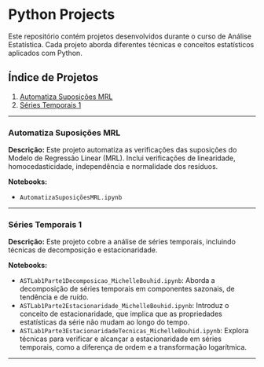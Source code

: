 # Python Projects

Este repositório contém projetos desenvolvidos durante o curso de Análise Estatística. Cada projeto aborda diferentes técnicas e conceitos estatísticos aplicados com Python.

## Índice de Projetos

1. [Automatiza Suposições MRL](https://github.com/MichelleBouhid/StatisticalAnalysisCourse/blob/main/PythonProjects/AutomatizaSuposicoesMRL/README.md)
2. [Séries Temporais 1](https://github.com/MichelleBouhid/StatisticalAnalysisCourse/blob/main/PythonProjects/SeriesTemporais1/README.md)

---

### Automatiza Suposições MRL

**Descrição:** Este projeto automatiza as verificações das suposições do Modelo de Regressão Linear (MRL). Inclui verificações de linearidade, homocedasticidade, independência e normalidade dos resíduos.

**Notebooks:**
- `AutomatizaSuposiçõesMRL.ipynb`

---

### Séries Temporais 1

**Descrição:** Este projeto cobre a análise de séries temporais, incluindo técnicas de decomposição e estacionaridade. 

**Notebooks:**
- `ASTLab1Parte1Decomposicao_MichelleBouhid.ipynb`: Aborda a decomposição de séries temporais em componentes sazonais, de tendência e de ruído.
- `ASTLab1Parte2Estacionaridade_MichelleBouhid.ipynb`: Introduz o conceito de estacionaridade, que implica que as propriedades estatísticas da série não mudam ao longo do tempo.
- `ASTLab1Parte3EstacionaridadeTecnicas_MichelleBouhid.ipynb`: Explora técnicas para verificar e alcançar a estacionaridade em séries temporais, como a diferença de ordem e a transformação logarítmica.

---





